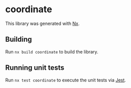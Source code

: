 # coordinate

This library was generated with [Nx](https://nx.dev).

## Building

Run `nx build coordinate` to build the library.

## Running unit tests

Run `nx test coordinate` to execute the unit tests via [Jest](https://jestjs.io).
